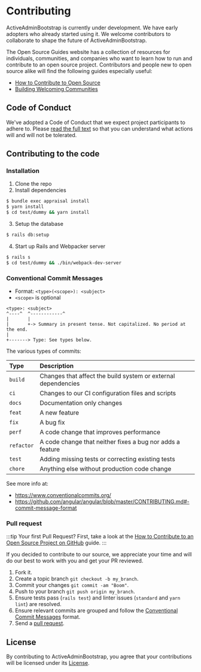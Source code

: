 # Contributing
ActiveAdminBootstrap is currently under development. We have early adopters who already started using it. We welcome contributors to collaborate to shape the future of ActiveAdminBootstrap.

The Open Source Guides website has a collection of resources for individuals, communities, and companies who want to learn how to run and contribute to an open source project. Contributors and people new to open source alike will find the following guides especially useful:
- [How to Contribute to Open Source](https://opensource.guide/how-to-contribute/)
- [Building Welcoming Communities](https://opensource.guide/building-community/)

## Code of Conduct
We've adopted a Code of Conduct that we expect project participants to adhere to. Please [read the full text](https://cmdbrew.github.io/active_admin_bootstrap/code-of-conduct) so that you can understand what actions will and will not be tolerated.

## Contributing to the code
### Installation
1. Clone the repo
2. Install dependencies
  ```bash
  $ bundle exec appraisal install
  $ yarn install
  $ cd test/dummy && yarn install
  ```
3. Setup the database
  ```bash
  $ rails db:setup
  ```
4. Start up Rails and Webpacker server
  ```bash
  $ rails s
  $ cd test/dummy && ./bin/webpack-dev-server
  ```

### Conventional Commit Messages
- Format: `<type>(<scope>): <subject>`
- `<scope>` is optional

```
<type>: <subject>
^----^  ^------------^
|       |
|       +-> Summary in present tense. Not capitalized. No period at the end.
|
+-------> Type: See types below.
```

The various types of commits:

| Type       | Description
| :--------- | :------------------
| `build`    | Changes that affect the build system or external dependencies
| `ci`       | Changes to our CI configuration files and scripts
| `docs`     | Documentation only changes
| `feat`     | A new feature
| `fix`      | A bug fix
| `perf`     | A code change that improves performance
| `refactor` | A code change that neither fixes a bug nor adds a feature
| `test`     | Adding missing tests or correcting existing tests
| `chore`    | Anything else without production code change

See more info at:
- https://www.conventionalcommits.org/
- https://github.com/angular/angular/blob/master/CONTRIBUTING.md#-commit-message-format

### Pull request
:::tip
Your first Pull Request? First, take a look at the [How to Contribute to an Open Source Project on GitHub](https://egghead.io/courses/how-to-contribute-to-an-open-source-project-on-github) guide.
:::

If you decided to contribute to our source, we appreciate your time and will do our best to work with you and get your PR reviewed.

1. Fork it.
2. Create a topic branch `git checkout -b my_branch`.
3. Commit your changes `git commit -am "Boom"`.
4. Push to your branch `git push origin my_branch`.
5. Ensure tests pass (`rails test`) and linter issues (`standard` and `yarn lint`) are resolved.
6. Ensure relevant commits are grouped and follow the [Conventional Commit Messages](#conventional-commit-messages) format.
7. Send a [pull request](https://github.com/CMDBrew/active_admin_bootstrap/pulls).

## License
By contributing to ActiveAdminBootstrap, you agree that your contributions will be licensed under its [License](https://cmdbrew.github.io/active_admin_bootstrap/license).
